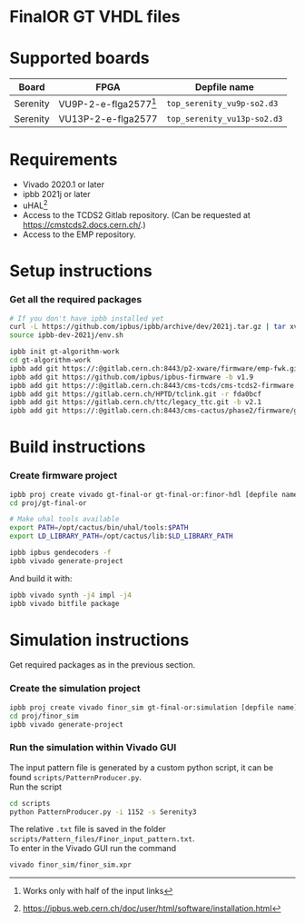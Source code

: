 # FinalOR GT VHDL files
# Supported boards

| Board | FPGA | Depfile name | 
| ---      | ---      | ---      |
| Serenity | VU9P-2-e-flga2577[^1] | `top_serenity_vu9p-so2.d3` |
| Serenity | VU13P-2-e-flga2577 | `top_serenity_vu13p-so2.d3` |

[^1]:Works only with half of the input links  

# Requirements

* Vivado 2020.1 or later
* ipbb 2021j or later
* uHAL[^2]
* Access to the TCDS2 Gitlab repository. (Can be requested at https://cmstcds2.docs.cern.ch/.)
* Access to the EMP repository.

[^2]: https://ipbus.web.cern.ch/doc/user/html/software/installation.html

# Setup instructions

### Get all the required packages
```bash
# If you don't have ipbb installed yet
curl -L https://github.com/ipbus/ipbb/archive/dev/2021j.tar.gz | tar xvz
source ipbb-dev-2021j/env.sh

ipbb init gt-algorithm-work
cd gt-algorithm-work
ipbb add git https://:@gitlab.cern.ch:8443/p2-xware/firmware/emp-fwk.git -b v0.6.8
ipbb add git https://github.com/ipbus/ipbus-firmware -b v1.9
ipbb add git https://:@gitlab.cern.ch:8443/cms-tcds/cms-tcds2-firmware.git -b v0_1_1
ipbb add git https://gitlab.cern.ch/HPTD/tclink.git -r fda0bcf
ipbb add git https://gitlab.cern.ch/ttc/legacy_ttc.git -b v2.1
ipbb add git https://:@gitlab.cern.ch:8443/cms-cactus/phase2/firmware/gt-final-or.git
```

# Build instructions
### Create firmware project
```bash
ipbb proj create vivado gt-final-or gt-final-or:finor-hdl [depfile name]  # See above for possible choices.
cd proj/gt-final-or

# Make uhal tools available
export PATH=/opt/cactus/bin/uhal/tools:$PATH
export LD_LIBRARY_PATH=/opt/cactus/lib:$LD_LIBRARY_PATH

ipbb ipbus gendecoders -f
ipbb vivado generate-project
```

And build it with:

```bash
ipbb vivado synth -j4 impl -j4
ipbb vivado bitfile package
```

# Simulation instructions
Get required packages as in the previous section.

### Create the simulation project
```bash
ipbb proj create vivado finor_sim gt-final-or:simulation [depfile name]  # See above for possible choices.
cd proj/finor_sim
ipbb vivado generate-project
```

### Run the simulation within Vivado GUI
The input pattern file is generated by a custom python script, it can be found ```scripts/PatternProducer.py```.  
Run the script 
```bash
cd scripts
python PatternProducer.py -i 1152 -s Serenity3
```

The relative ```.txt``` file is saved in the folder ```scripts/Pattern_files/Finor_input_pattern.txt```.  
To enter in the Vivado GUI run the command

```bash
vivado finor_sim/finor_sim.xpr
```

